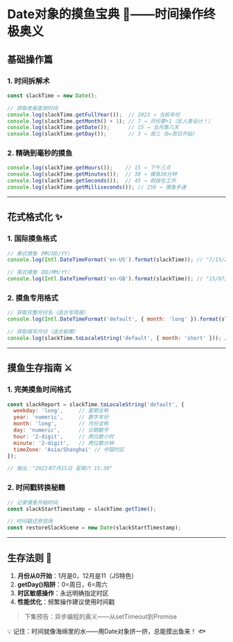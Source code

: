 # Date对象的摸鱼宝典 📅——时间操作终极奥义

## 基础操作篇

### 1. 时间拆解术
```javascript
const slackTime = new Date();

// 获取老板查岗时间
console.log(slackTime.getFullYear());  // 2023 → 当前年份
console.log(slackTime.getMonth() + 1); // 7 → 月份要+1（反人类设计！）
console.log(slackTime.getDate());      // 15 → 当月第几天
console.log(slackTime.getDay());       // 3 → 周三（0=周日开始）
```

### 2. 精确到毫秒的摸鱼
```javascript
console.log(slackTime.getHours());    // 15 → 下午三点
console.log(slackTime.getMinutes());  // 30 → 摸鱼30分钟
console.log(slackTime.getSeconds());  // 45 → 假装在工作
console.log(slackTime.getMilliseconds()); // 250 → 摸鱼手速
```

---

## 花式格式化 ✨

### 1. 国际摸鱼格式
```javascript
// 美式摸鱼（MM/DD/YY）
console.log(Intl.DateTimeFormat('en-US').format(slackTime)); // "7/15/2023"

// 英式摸鱼（DD/MM/YY）
console.log(Intl.DateTimeFormat('en-GB').format(slackTime)); // "15/07/2023"
```

### 2. 摸鱼专用格式
```javascript
// 获取完整月份名（适合写周报）
console.log(Intl.DateTimeFormat('default', { month: 'long' }).format(slackTime)); // "七月"

// 获取缩写月份（适合偷懒）
console.log(slackTime.toLocaleString('default', { month: 'short' })); // "7月"
```

---

## 摸鱼生存指南 ⚔️

### 1. 完美摸鱼时间格式
```javascript
const slackReport = slackTime.toLocaleString('default', {
  weekday: 'long',     // 星期全称
  year: 'numeric',     // 数字年份
  month: 'long',       // 月份全称
  day: 'numeric',      // 日期数字
  hour: '2-digit',     // 两位数小时
  minute: '2-digit',   // 两位数分钟
  timeZone: 'Asia/Shanghai' // 中国时区
});

// 输出："2023年7月15日 星期六 15:30"
```

### 2. 时间戳转换秘籍
```javascript
// 记录摸鱼开始时间
const slackStartTimestamp = slackTime.getTime();

// 时间戳还原现场
const restoreSlackScene = new Date(slackStartTimestamp);
```

---

## 生存法则 🚨

1. **月份从0开始**：1月是0，12月是11（JS特色）
2. **getDay()陷阱**：0=周日，6=周六
3. **时区敏感操作**：永远明确指定时区
4. **性能优化**：频繁操作建议使用时间戳

> 下集预告：异步编程的奥义——从setTimeout到Promise

💡 记住：时间就像海绵里的水——用Date对象挤一挤，总能摸出鱼来！ 🐟 